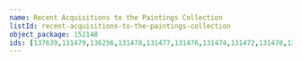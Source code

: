 ```yaml
---
name: Recent Acquisitions to the Paintings Collection
listId: recent-acquisitions-to-the-paintings-collection
object_package: 152148
ids: [137639,131479,136256,131478,131477,131476,131474,131472,131470,137809,131468,139001,137901,137806,131475,131473,131471,131469,131467,131466,136251,136250,136249,137640,131465,131458,131461,131459,136520,137799,137808,131457,131454,131452,131449,131447,131455,131453,137760,137902,131451,131446]
---
```


